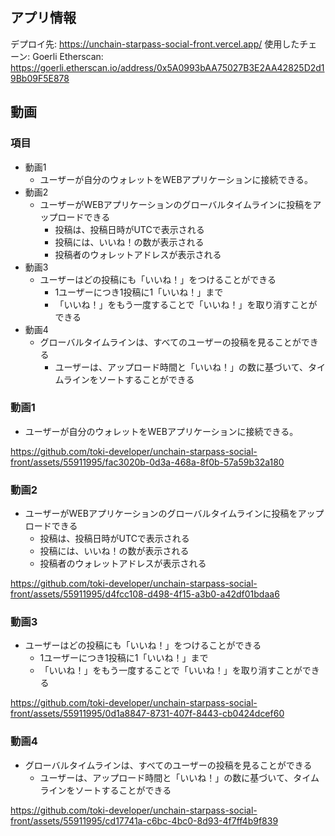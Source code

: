 ## アプリ情報

デプロイ先: https://unchain-starpass-social-front.vercel.app/
使用したチェーン: Goerli
Etherscan: https://goerli.etherscan.io/address/0x5A0993bAA75027B3E2AA42825D2d19Bb09F5E878

## 動画

### 項目

* 動画1
  * ユーザーが自分のウォレットをWEBアプリケーションに接続できる。
* 動画2
  * ユーザーがWEBアプリケーションのグローバルタイムラインに投稿をアップロードできる
    * 投稿は、投稿日時がUTCで表示される
    * 投稿には、いいね！の数が表示される
    * 投稿者のウォレットアドレスが表示される
* 動画3
  * ユーザーはどの投稿にも「いいね！」をつけることができる
    * 1ユーザーにつき1投稿に1「いいね！」まで
    * 「いいね！」をもう一度することで「いいね！」を取り消すことができる
* 動画4
  * グローバルタイムラインは、すべてのユーザーの投稿を見ることができる
    * ユーザーは、アップロード時間と「いいね！」の数に基づいて、タイムラインをソートすることができる 

### 動画1
* ユーザーが自分のウォレットをWEBアプリケーションに接続できる。

https://github.com/toki-developer/unchain-starpass-social-front/assets/55911995/fac3020b-0d3a-468a-8f0b-57a59b32a180

### 動画2
* ユーザーがWEBアプリケーションのグローバルタイムラインに投稿をアップロードできる
    * 投稿は、投稿日時がUTCで表示される
    * 投稿には、いいね！の数が表示される
    * 投稿者のウォレットアドレスが表示される
 
https://github.com/toki-developer/unchain-starpass-social-front/assets/55911995/d4fcc108-d498-4f15-a3b0-a42df01bdaa6

### 動画3
* ユーザーはどの投稿にも「いいね！」をつけることができる
  * 1ユーザーにつき1投稿に1「いいね！」まで
  * 「いいね！」をもう一度することで「いいね！」を取り消すことができる
 
https://github.com/toki-developer/unchain-starpass-social-front/assets/55911995/0d1a8847-8731-407f-8443-cb0424dcef60

### 動画4
* グローバルタイムラインは、すべてのユーザーの投稿を見ることができる
    * ユーザーは、アップロード時間と「いいね！」の数に基づいて、タイムラインをソートすることができる
 
https://github.com/toki-developer/unchain-starpass-social-front/assets/55911995/cd17741a-c6bc-4bc0-8d93-4f7ff4b9f839
